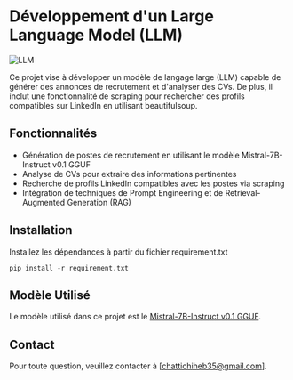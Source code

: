 # Développement d'un Large Language Model (LLM)
![LLM](https://github.com/user-attachments/assets/b675ad40-9ccc-4b87-8630-4e2f337cea75)


Ce projet vise à développer un modèle de langage large (LLM) capable de générer des annonces de recrutement et d'analyser des CVs. De plus, il inclut une fonctionnalité de scraping pour rechercher des profils compatibles sur LinkedIn en utilisant beautifulsoup.

## Fonctionnalités

- Génération de postes de recrutement en utilisant le modèle Mistral-7B-Instruct v0.1 GGUF
- Analyse de CVs pour extraire des informations pertinentes
- Recherche de profils LinkedIn compatibles avec les postes via scraping
- Intégration de techniques de Prompt Engineering et de Retrieval-Augmented Generation (RAG)

## Installation

Installez les dépendances à partir du fichier requirement.txt 

 
    pip install -r requirement.txt
   

## Modèle Utilisé

Le modèle utilisé dans ce projet est le [Mistral-7B-Instruct v0.1 GGUF](https://huggingface.co/TheBloke/Mistral-7B-Instruct-v0.1-GGUF/blob/main/mistral-7b-instruct-v0.1.Q5_K_M.gguf).

## Contact
Pour toute question, veuillez contacter  à [chattichiheb35@gmail.com].




